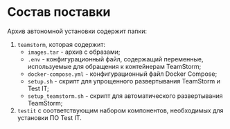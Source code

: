 # Состав поставки

Архив автономной установки содержит папки:

1. `teamstorm`, которая содержит:
   * `images.tar` - архив с образами;
   * `.env` - конфигурационный файл, содержащий переменные, используемые для обращения к контейнерам TeamStorm;
   * `docker-compose.yml` - конфигурационный файл Docker Compose;
   * `setup.sh` - скрипт для упрощенного развертывания TeamStorm и Test IT;
   * `setup_teamstorm.sh` - скрипт для автоматического развертывания TeamStorm;
2. `testit` с соответствующим набором компонентов, необходимых для установки ПО Test IT.
